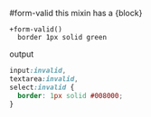 #form-valid
this mixin has a {block}

```
+form-valid()
  border 1px solid green
```

output

```css
input:invalid,
textarea:invalid,
select:invalid {
  border: 1px solid #008000;
}
```